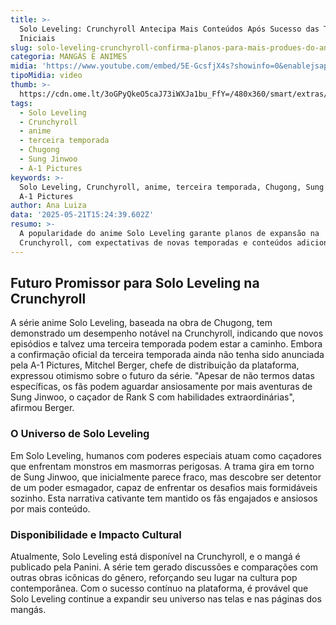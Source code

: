 ```yaml
---
title: >-
  Solo Leveling: Crunchyroll Antecipa Mais Conteúdos Após Sucesso das Temporadas
  Iniciais
slug: solo-leveling-crunchyroll-confirma-planos-para-mais-produes-do-anime
categoria: MANGÁS E ANIMES
midia: 'https://www.youtube.com/embed/5E-GcsfjX4s?showinfo=0&enablejsapi=1'
tipoMidia: video
thumb: >-
  https://cdn.ome.lt/3oGPyQkeO5caJ73iWXJa1bu_FfY=/480x360/smart/extras/conteudos/omelete_THUMB_-_2025-05-21T113019.031.png
tags:
  - Solo Leveling
  - Crunchyroll
  - anime
  - terceira temporada
  - Chugong
  - Sung Jinwoo
  - A-1 Pictures
keywords: >-
  Solo Leveling, Crunchyroll, anime, terceira temporada, Chugong, Sung Jinwoo,
  A-1 Pictures
author: Ana Luiza
data: '2025-05-21T15:24:39.602Z'
resumo: >-
  A popularidade do anime Solo Leveling garante planos de expansão na
  Crunchyroll, com expectativas de novas temporadas e conteúdos adicionais.
---
```


## Futuro Promissor para Solo Leveling na Crunchyroll

A série anime Solo Leveling, baseada na obra de Chugong, tem demonstrado um desempenho notável na Crunchyroll, indicando que novos episódios e talvez uma terceira temporada podem estar a caminho. Embora a confirmação oficial da terceira temporada ainda não tenha sido anunciada pela A-1 Pictures, Mitchel Berger, chefe de distribuição da plataforma, expressou otimismo sobre o futuro da série. "Apesar de não termos datas específicas, os fãs podem aguardar ansiosamente por mais aventuras de Sung Jinwoo, o caçador de Rank S com habilidades extraordinárias", afirmou Berger.

### O Universo de Solo Leveling

Em Solo Leveling, humanos com poderes especiais atuam como caçadores que enfrentam monstros em masmorras perigosas. A trama gira em torno de Sung Jinwoo, que inicialmente parece fraco, mas descobre ser detentor de um poder esmagador, capaz de enfrentar os desafios mais formidáveis sozinho. Esta narrativa cativante tem mantido os fãs engajados e ansiosos por mais conteúdo.

### Disponibilidade e Impacto Cultural

Atualmente, Solo Leveling está disponível na Crunchyroll, e o mangá é publicado pela Panini. A série tem gerado discussões e comparações com outras obras icônicas do gênero, reforçando seu lugar na cultura pop contemporânea. Com o sucesso contínuo na plataforma, é provável que Solo Leveling continue a expandir seu universo nas telas e nas páginas dos mangás.
